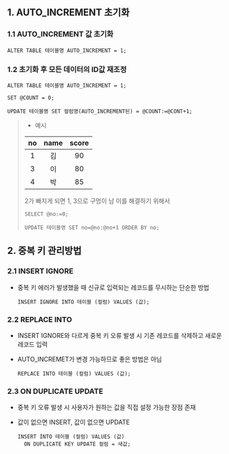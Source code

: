 ## 1. AUTO_INCREMENT 초기화

### 1.1 AUTO_INCREMENT 값 초기화

```mysql
ALTER TABLE 테이블명 AUTO_INCREMENT = 1;
```

### 1.2 초기화 후 모든 데이터의 ID값 재조정

```mysql
ALTER TABLE 테이블명 AUTO_INCREMENT = 1;

SET @COUNT = 0;

UPDATE 테이블명 SET 컬럼명(AUTO_INCREMENT된) = @COUNT:=@CONT+1;
```

> - 예시
>
> |  no  | name | score |
> | :--: | :--: | :---: |
> |  1   |  김  |  90   |
> |  3   |  이  |  80   |
> |  4   |  박  |  85   |
>
> 2가 빠지게 되면 1, 3으로 구멍이 남 이를 해결하기 위해서
>
> ```mysql
> SELECT @no:=0;
> 
> UPDATE 테이블명 SET no=@no:@no+1 ORDER BY no;
> ```

  

## 2. 중복 키 관리방법

### 2.1 INSERT IGNORE

- 중복 키 에러가 발생했을 때 신규로 입력되는 레코드를 무시하는 단순한 방법

  ```mysql
  INSERT IGNORE INTO 테이블 (컬럼) VALUES (값);
  ```

### 2.2 REPLACE INTO

- INSERT IGNORE와 다르게 중복 키 오류 발생 시 기존 레코드를 삭제하고 새로운 레코드 입력

- AUTO_INCREMET가 변경 가능하므로 좋은 방법은 아님

  ```mysql
  REPLACE INTO 테이블 (컬럼) VALUES (값);
  ```

### 2.3 ON DUPLICATE UPDATE

- 중복 키 오류 발생 시 사용자가 원하는 값을 직접 설정 가능한 장점 존재

- 값이 없으면 INSERT, 값이 없으면 UPDATE

  ```mysql
  INSERT INTO 테이블 (컬럼) VALUES (값)
  	ON DUPLICATE KEY UPDATE 컬럼 = 새값;
  ```

